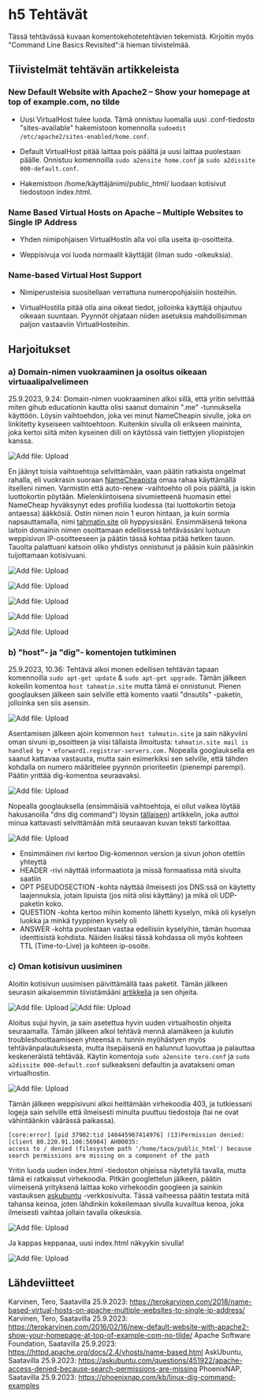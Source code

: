 # h5 Tehtävät

Tässä tehtävässä kuvaan komentokehotetehtävien tekemistä. Kirjoitin myös "Command Line Basics Revisited":ä hieman tiivistelmää.

## Tiivistelmät tehtävän artikkeleista

### New Default Website with Apache2 – Show your homepage at top of example.com, no tilde

- Uusi VirtualHost tulee luoda. Tämä onnistuu luomalla uusi .conf-tiedosto "sites-available" hakemistoon komennolla  `sudoedit /etc/apache2/sites-enabled/home.conf`.

- Default VirtualHost pitää laittaa pois päältä ja uusi laittaa puolestaan päälle. Onnistuu komennoilla `sudo a2ensite home.conf` ja `sudo a2dissite 000-default.conf`.

- Hakemistoon /home/käyttäjänimi/public_html/ luodaan kotisivut tiedostoon index.html.


### Name Based Virtual Hosts on Apache – Multiple Websites to Single IP Address

- Yhden nimipohjaisen VirtualHostin alla voi olla useita ip-osoitteita.
  
- Weppisivuja voi luoda normaalit käyttäjät (ilman sudo -oikeuksia).


### Name-based Virtual Host Support

- Nimiperusteisia suositellaan verrattuna numeropohjaisiin hosteihin.

- VirtualHostilla pitää olla aina oikeat tiedot, jolloinka käyttäjä ohjautuu oikeaan suuntaan. Pyynnöt ohjataan niiden asetuksia mahdollisimman paljon vastaaviin VirtualHosteihin.



## Harjoitukset

### a) Domain-nimen vuokraaminen ja osoitus oikeaan virtuaalipalvelimeen

25.9.2023, 9.24:
Domain-nimen vuokraaminen alkoi sillä, että yritin selvittää miten gihub educationin kautta olisi saanut domainin ".me" -tunnuksella käyttöön. Löysin vaihtoehdon, joka vei minut NameCheapin sivulle, joka on linkitetty kyseiseen 
vaihtoehtoon. Kuitenkin sivulla oli erikseen maininta, joka kertoi siitä miten kyseinen diili on käytössä vain tiettyjen yliopistojen kanssa.
    

![Add file: Upload](aBonusFuck.png)



En jäänyt toisia vaihtoehtoja selvittämään, vaan päätin ratkaista ongelmat rahalla, eli vuokrasin suoraan [NameCheapista](https://www.namecheap.com/) omaa rahaa käyttämällä itselleni nimen. Varmistin että auto-renew -vaihtoehto oli pois päältä, ja iskin 
luottokortin pöytään. Mielenkiintoisena sivumietteenä huomasin ettei NameCheap hyväksynyt edes profiilia luodessa (tai luottokortin tietoja antaessa) ääkkösiä. Ostin nimen noin 1 euron hintaan, ja kuin sormia napsauttamalla, 
nimi [tahmatin.site](http://www.tahmatin.site) oli hyppysissäni. Ensimmäisenä tekona laitoin domainin nimen osoittamaan edellisessä tehtävässäni luotuun weppisivun IP-osoitteeseen ja päätin tässä kohtaa pitää hetken tauon. Tauolta palattuani katsoin oliko 
yhdistys onnistunut ja pääsin kuin pääsinkin tuijottamaan kotisivuani.


![Add file: Upload](a2Hmm.png)

![Add file: Upload](a3Ostotapahtuma.png)

![Add file: Upload](a4SiinäOn.png)

![Add file: Upload](a5DNSKunnossa.png)

![Add file: Upload](a6Toimii.png)




### b) "host"- ja "dig"- komentojen tutkiminen

25.9.2023, 10.36:
Tehtävä alkoi monen edellisen tehtävän tapaan komennoilla `sudo apt-get update` & `sudo apt-get upgrade`. Tämän jälkeen kokeilin komentoa `host tahmatin.site` mutta tämä ei onnistunut. Pienen googlauksen jälkeen sain selville että komento vaatii 
"dnsutils" -paketin, jolloinka sen siis asensin. 

![Add file: Upload](b1Utils.png)

Asentamisen jälkeen ajoin komennon `host tahmatin.site` ja sain näkyviini oman sivuni ip_osoitteen ja viisi tällaista ilmoitusta: `tahmatin.site mail is handled by * eforward1.registrar-servers.com.` Nopealla googlauksella en saanut kattavaa vastausta,
mutta sain esimerkiksi sen selville, että tähden kohdalla on numero määrittelee pyynnön prioriteetin (pienempi parempi). Päätin yrittää dig-komentoa seuraavaksi.

![Add file: Upload](b2HostKomento.png)


Nopealla googlauksella (ensimmäisiä vaihtoehtoja, ei ollut vaikea löytää hakusanoilla "dns dig command")  löysin [tällaisen](https://phoenixnap.com/kb/linux-dig-command-examples)) artikkelin, joka auttoi minua kattavasti selvittämään mitä 
seuraavan kuvan teksti tarkoittaa. 

![Add file: Upload](b3Dig.png)

- Ensimmäinen rivi kertoo Dig-komennon version ja sivun johon otettiin yhteyttä
- HEADER -rivi näyttää informaatiota ja missä formaatissa mitä sivulta saatiin
- OPT PSEUDOSECTION -kohta näyttää ilmeisesti jos DNS:ssä on käytetty laajennuksia, jotain lipuista (jos niitä olisi käyttäny) ja mikä oli UDP-paketin koko.
- QUESTION -kohta kertoo mihin komento lähetti kyselyn, mikä oli kyselyn luokka ja minkä tyyppinen kysely oli
- ANSWER -kohta puolestaan vastaa edellisiin kyselyihin, tämän huomaa identtisistä kohdista. Näiden lisäksi tässä kohdassa oli myös kohteen TTL (Time-to-Live) ja kohteen ip-osoite. 



### c) Oman kotisivun uusiminen

Aloitin kotisivun uusimisen päivittämällä taas paketit. Tämän jälkeen seurasin aikaisemmin tiivistämääni [artikkelia](https://terokarvinen.com/2016/02/16/new-default-website-with-apache2-show-your-homepage-at-top-of-example-com-no-tilde/) ja sen ohjeita.

![Add file: Upload](c1Localhost.png)
![Add file: Upload](c2Aloitus.png)

Aloitus sujui hyvin, ja sain asetettua hyvin uuden virtualhostin ohjeita seuraamalla. Tämän jälkeen alkoi tehtävä mennä alamäkeen ja kulutin troubleshoottaamiseen yhteensä n. tunnin myöhästyen myös tehtävänpalautuksesta, mutta itsepäisenä en halunnut
luovuttaa ja palauttaa keskeneräistä tehtävää. Käytin komentoja `sudo a2ensite tero.conf` ja `sudo a2dissite 000-default.conf` sulkeakseni defaultin ja avatakseni oman virtualhostin. 

![Add file: Upload](c3Perskele.png)

Tämän jälkeen weppisivuni alkoi heittämään virhekoodia 403, ja tutkiessani logeja sain selville että ilmeisesti minulta puuttuu tiedostoja (tai ne ovat vähintäänkin väärässä paikassa).

    [core:error] [pid 37902:tid 140445967414976] (13)Permission denied: [client 80.220.91.106:56984] AH00035: 
    access to / denied (filesystem path '/home/taco/public_html') because search permissions are missing on a component of the path

Yritin luoda uuden index.html -tiedoston ohjeissa näytetyllä tavalla, mutta tämä ei ratkaissut virhekoodia. Pitkän googlettelun jälkeen, päätin viimeisenä yrityksenä laittaa koko virhekoodin googleen ja sainkin vastauksen 
[askubuntu](https://askubuntu.com/questions/451922/apache-access-denied-because-search-permissions-are-missing) -verkkosivulta. Tässä vaiheessa päätin testata mitä tahansa keinoa, joten lähdinkin kokeilemaan sivulla kuvailtua kenoa, joka ilmeisesti
vaihtaa jollain tavalla oikeuksia. 

![Add file: Upload](c4Toimiiko.png)

Ja kappas keppanaa, uusi index.html näkyykin sivulla!

![Add file: Upload](c5ToimiiToki.png)

## Lähdeviitteet

Karvinen, Tero, Saatavilla 25.9.2023: https://terokarvinen.com/2018/name-based-virtual-hosts-on-apache-multiple-websites-to-single-ip-address/
Karvinen, Tero, Saatavilla 25.9.2023: https://terokarvinen.com/2016/02/16/new-default-website-with-apache2-show-your-homepage-at-top-of-example-com-no-tilde/
Apache Software Foundation, Saatavilla 25.9.2023: https://httpd.apache.org/docs/2.4/vhosts/name-based.html
AskUbuntu, Saatavilla 25.9.2023: https://askubuntu.com/questions/451922/apache-access-denied-because-search-permissions-are-missing
PhoenixNAP, Saatavilla 25.9.2023: https://phoenixnap.com/kb/linux-dig-command-examples

